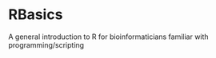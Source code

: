 RBasics
=======

A general introduction to R for bioinformaticians familiar with programming/scripting

